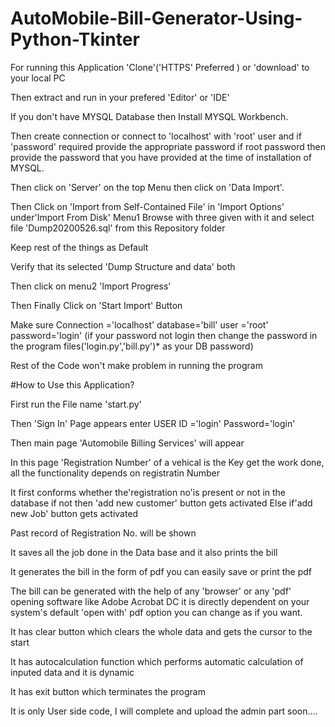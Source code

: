 # AutoMobile-Bill-Generator-Using-Python-Tkinter
For running this Application 'Clone'('HTTPS' Preferred ) or 'download' to your local PC

Then extract and run in your prefered 'Editor' or 'IDE'

If you don't have MYSQL Database then Install MYSQL Workbench.

Then create connection or connect to 'localhost' with 'root' user and if 'password' required provide the appropriate password if root password then provide the password that you have provided at the time of installation of MYSQL.

Then click on 'Server' on the top Menu then click on 'Data Import'.

Then Click on 'Import from Self-Contained File' in 'Import Options' under'Import From Disk' Menu1 Browse with three given with it and select file 'Dump20200526.sql' from this Repository folder

Keep rest of the things as Default

Verify that its selected 'Dump Structure and data' both

Then click on menu2 'Import Progress'

Then Finally Click on 'Start Import' Button

Make sure Connection ='localhost' database='bill' user ='root' password='login' (if your password not login then change the password in the program files('login.py','bill.py')* as your DB password)

Rest of the Code won't make problem in running the program

#How to Use this Application?

First run the File name 'start.py'

Then 'Sign In' Page appears enter USER ID ='login' Password='login'

Then main page 'Automobile Billing Services' will appear

In this page 'Registration Number' of a vehical is the Key get the work done, all the functionality depends on registratin Number

It first conforms whether the'registration no'is present or not in the database if not then 'add new customer' button gets activated
Else if'add new Job' button gets activated

Past record of Registration No. will be shown

It saves all the job done in the Data base and it also prints the bill

It generates the bill in the form of pdf you can easily save or print the pdf

The bill can be generated with the help of any 'browser' or any 'pdf' opening software like Adobe Acrobat DC it is directly dependent on your system's default 'open with' pdf option you can change as if you want.

It has clear button which clears the whole data and gets the cursor to the start

It has autocalculation function which performs automatic calculation of inputed data and it is dynamic

It has exit button which terminates the program

It is only User side code, I will complete and upload the admin part soon....
